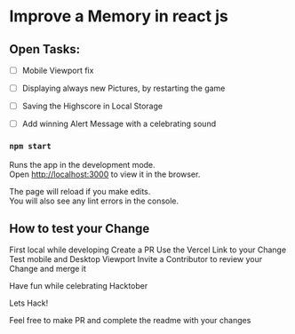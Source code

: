 # Improve a Memory in react js

## Open Tasks:

- [ ] Mobile Viewport fix
- [ ] Displaying always new Pictures, by restarting the game
- [ ] Saving the Highscore in Local Storage
- [ ] Add winning Alert Message with a celebrating sound


### `npm start`

Runs the app in the development mode.\
Open [http://localhost:3000](http://localhost:3000) to view it in the browser.

The page will reload if you make edits.\
You will also see any lint errors in the console.


## How to test your Change

First local while developing
Create a PR
Use the Vercel Link to your Change 
Test mobile and Desktop Viewport
Invite a Contributor to review your Change and merge it

Have fun while celebrating Hacktober
 
Lets Hack!


Feel free to make PR and complete the readme with your changes
